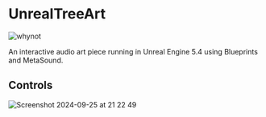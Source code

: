 # UnrealTreeArt
![whynot](https://github.com/user-attachments/assets/6cb4e734-910b-4470-b911-0d67578a0ccc)

An interactive audio art piece running in Unreal Engine 5.4 using Blueprints and MetaSound. 

## Controls
![Screenshot 2024-09-25 at 21 22 49](https://github.com/user-attachments/assets/de01c746-1eff-4b4b-bd74-ce8843ec2d95)
